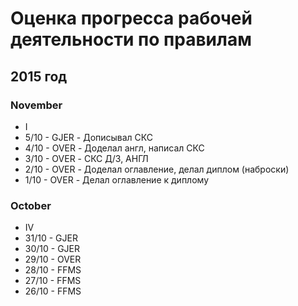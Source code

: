 # Оценка прогресса рабочей деятельности по правилам

## 2015 год

### November

* I
 * 5/10 - GJER - Дописывал СКС
 * 4/10 - OVER - Доделал англ, написал СКС
 * 3/10 - OVER - СКС Д/З, АНГЛ 
 * 2/10 - OVER - Доделал оглавление, делал диплом (наброски)
 * 1/10 - OVER - Делал оглавление к диплому


### October 

* IV
 * 31/10 - GJER
 * 30/10 - GJER
 * 29/10 - OVER
 * 28/10 - FFMS
 * 27/10 - FFMS
 * 26/10 - FFMS
